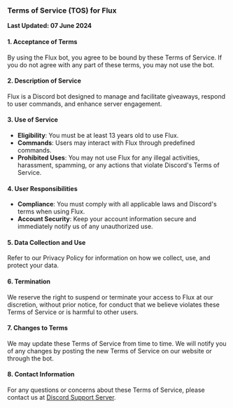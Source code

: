 ### Terms of Service (TOS) for Flux

**Last Updated: 07 June 2024**

#### 1. Acceptance of Terms
By using the Flux bot, you agree to be bound by these Terms of Service. If you do not agree with any part of these terms, you may not use the bot.

#### 2. Description of Service
Flux is a Discord bot designed to manage and facilitate giveaways, respond to user commands, and enhance server engagement. 

#### 3. Use of Service
- **Eligibility**: You must be at least 13 years old to use Flux.
- **Commands**: Users may interact with Flux through predefined commands.
- **Prohibited Uses**: You may not use Flux for any illegal activities, harassment, spamming, or any actions that violate Discord's Terms of Service.

#### 4. User Responsibilities
- **Compliance**: You must comply with all applicable laws and Discord's terms when using Flux.
- **Account Security**: Keep your account information secure and immediately notify us of any unauthorized use.

#### 5. Data Collection and Use
Refer to our Privacy Policy for information on how we collect, use, and protect your data.

#### 6. Termination
We reserve the right to suspend or terminate your access to Flux at our discretion, without prior notice, for conduct that we believe violates these Terms of Service or is harmful to other users.

#### 7. Changes to Terms
We may update these Terms of Service from time to time. We will notify you of any changes by posting the new Terms of Service on our website or through the bot.

#### 8. Contact Information
For any questions or concerns about these Terms of Service, please contact us at [Discord Support Server](https://discord.com/invite/VDPp2g5ECU).
